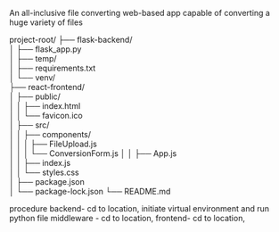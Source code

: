 An all-inclusive file converting web-based app capable of converting a huge variety of files

project-root/
├── flask-backend/         
│   ├── flask_app.py       
│   ├── temp/               
│   ├── requirements.txt  
│   └── venv/              
├── react-frontend/       
│   ├── public/           
│   │   ├── index.html     
│   │   └── favicon.ico   
│   ├── src/               
│   │   ├── components/   
│   │   │   ├── FileUpload.js  
│   │   │   └── ConversionForm.js 
│   │   ├── App.js        
│   │   ├── index.js      
│   │   └── styles.css    
│   ├── package.json      
│   └── package-lock.json 
└── README.md             



procedure
backend- cd to location, initiate virtual environment and run python file
middleware - cd to location, <node app.js>
frontend- cd to location, <npm run dev>